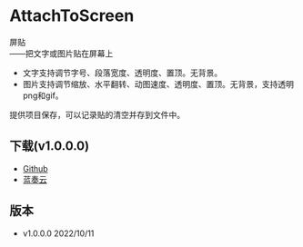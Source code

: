 # AttachToScreen
屏贴    
   ——把文字或图片贴在屏幕上
   
* 文字支持调节字号、段落宽度、透明度、置顶。无背景。
* 图片支持调节缩放、水平翻转、动图速度、透明度、置顶。无背景，支持透明png和gif。

提供项目保存，可以记录贴的清空并存到文件中。


## 下载(v1.0.0.0)
* [Github](https://github.com/tp1415926535/AttachToScreen/raw/main/%E5%B1%8F%E8%B4%B4v1.0.0.0.zip)
* [蓝奏云](https://wwp.lanzouw.com/iGlPh0dmgzah)


## 版本
* v1.0.0.0  2022/10/11 
